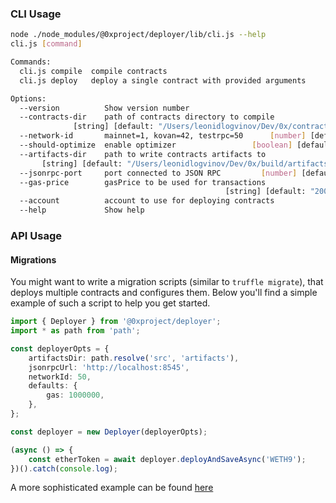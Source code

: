 ### CLI Usage

```bash
node ./node_modules/@0xproject/deployer/lib/cli.js --help
cli.js [command]

Commands:
  cli.js compile  compile contracts
  cli.js deploy   deploy a single contract with provided arguments

Options:
  --version          Show version number                               [boolean]
  --contracts-dir    path of contracts directory to compile
              [string] [default: "/Users/leonidlogvinov/Dev/0x/contracts"]
  --network-id       mainnet=1, kovan=42, testrpc=50      [number] [default: 50]
  --should-optimize  enable optimizer                 [boolean] [default: false]
  --artifacts-dir    path to write contracts artifacts to
       [string] [default: "/Users/leonidlogvinov/Dev/0x/build/artifacts/"]
  --jsonrpc-port     port connected to JSON RPC         [number] [default: 8545]
  --gas-price        gasPrice to be used for transactions
                                                [string] [default: "2000000000"]
  --account          account to use for deploying contracts             [string]
  --help             Show help                                         [boolean]
```

### API Usage

#### Migrations

You might want to write a migration scripts (similar to `truffle migrate`), that deploys multiple contracts and configures them. Below you'll find a simple example of such a script to help you get started.

```typescript
import { Deployer } from '@0xproject/deployer';
import * as path from 'path';

const deployerOpts = {
    artifactsDir: path.resolve('src', 'artifacts'),
    jsonrpcUrl: 'http://localhost:8545',
    networkId: 50,
    defaults: {
        gas: 1000000,
    },
};

const deployer = new Deployer(deployerOpts);

(async () => {
    const etherToken = await deployer.deployAndSaveAsync('WETH9');
})().catch(console.log);
```

A more sophisticated example can be found [here](https://github.com/0xProject/0x-monorepo/tree/development/packages/contracts/migrations)
